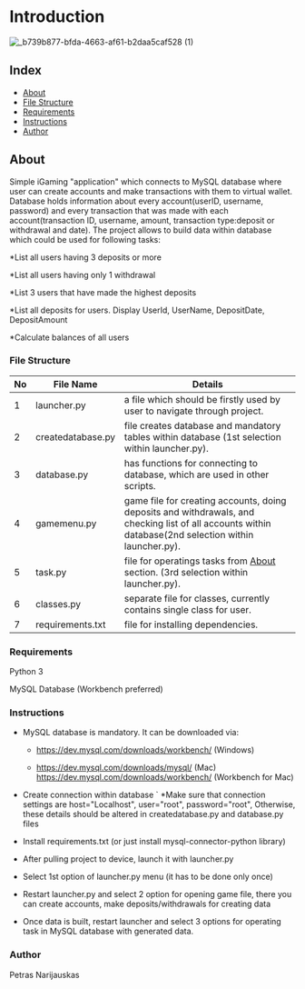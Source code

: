# Introduction
![_b739b877-bfda-4663-af61-b2daa5caf528 (1)](https://github.com/user-attachments/assets/0eac3c6e-86af-45f0-be56-de6d8962e48b)



## Index

- [About](#about)
- [File Structure](#file-structure)
- [Requirements](#Requirements)
- [Instructions](#Instructions)
- [Author](#Author)


## About
Simple iGaming "application" which connects to MySQL database where user can create accounts and make transactions with them to virtual wallet. Database holds information about every account(userID, username, password) and every transaction that was made with each account(transaction ID, username, amount, transaction type:deposit or withdrawal and date). The project allows to build data within database which could be used for following tasks:

*List all users having 3 deposits or more

*List all users having only 1 withdrawal

*List 3 users that have made the highest deposits

*List all deposits for users. Display UserId, UserName, DepositDate, DepositAmount

*Calculate balances of all users


### File Structure


| No | File Name | Details 
|----|------------|-------|
| 1  | launcher.py      | a file which should be firstly used by user to navigate through project.
| 2  | createdatabase.py| file creates database and mandatory tables within database (1st selection within launcher.py).
| 3  | database.py      | has functions for connecting to database, which are used in other scripts.
| 4  | gamemenu.py      | game file for creating accounts, doing deposits and withdrawals, and checking list of all accounts within database(2nd selection within launcher.py).
| 5  | task.py          | file for operatings tasks from [About](#about) section. (3rd selection within launcher.py).
| 6  | classes.py       | separate file for classes, currently contains single class for user.
| 7  | requirements.txt | file for installing dependencies.

### Requirements 
Python 3

MySQL Database (Workbench preferred)


### Instructions
- MySQL database is mandatory. It can be downloaded via:
  
  * https://dev.mysql.com/downloads/workbench/ (Windows)
    
  * https://dev.mysql.com/downloads/mysql/ (Mac) https://dev.mysql.com/downloads/workbench/ (Workbench for Mac)
    
- Create connection within database
`  *Make sure that connection settings are
            host="Localhost",
            user="root",
            password="root",
    Otherwise, these details should be altered in createdatabase.py and database.py files         
  
- Install requirements.txt (or just install mysql-connector-python library)
  
- After pulling project to device, launch it with launcher.py
 
- Select 1st option of launcher.py menu (it has to be done only once)
  
- Restart launcher.py and select 2 option for opening game file, there you can create accounts, make deposits/withdrawals for creating data
  
- Once data is built, restart launcher and select 3 options for operating task in MySQL database with generated data.



### Author

Petras Narijauskas
